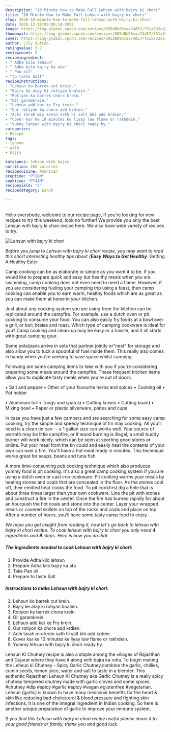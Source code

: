 ```yaml
---
description: "10 Minute How to Make Fall Lehsun with bajry ki chori"
title: "10 Minute How to Make Fall Lehsun with bajry ki chori"
slug: 3028-10-minute-how-to-make-fall-lehsun-with-bajry-ki-chori
date: 2020-12-15T05:00:14.207Z
image: https://img-global.cpcdn.com/recipes/685d0b95caa74d57/751x532cq70/lehsun-with-bajry-ki-chori-recipe-main-photo.jpg
thumbnail: https://img-global.cpcdn.com/recipes/685d0b95caa74d57/751x532cq70/lehsun-with-bajry-ki-chori-recipe-main-photo.jpg
cover: https://img-global.cpcdn.com/recipes/685d0b95caa74d57/751x532cq70/lehsun-with-bajry-ki-chori-recipe-main-photo.jpg
author: Lily Sutton
ratingvalue: 3.7
reviewcount: 5
recipeingredient:
- " Adha kilo lehsun"
- " Adha kilo bajry ka ata"
- " Pao oil"
- "to taste Salt"
recipeinstructions:
- "Lehsun ko barrek cut krein."
- "Bajry ke atay ki rotiyan bnalein."
- "Rotiyon ka barrek chora krein."
- "Oil garamkrein."
- "Lehsun add kar ke Fry krein."
- "Our rotiyon ka chora add krdien."
- "Achi tarah mix krein sath hi salt bhi add krdien."
- "Cover kar ke 10 minutes ke liyay low flame or rakhdein."
- "Yummy lehsun with bajry ki chori ready hy."
categories:
- Recipe
tags:
- lehsun
- with
- bajry

katakunci: lehsun with bajry 
nutrition: 262 calories
recipecuisine: American
preptime: "PT18M"
cooktime: "PT41M"
recipeyield: "3"
recipecategory: Lunch

---
```

<br>
Hello everybody, welcome to our recipe page, If you're looking for new recipes to try this weekend, look no further! We provide you only the best Lehsun with bajry ki chori recipe here. We also have wide variety of recipes to try.
<br>


![Lehsun with bajry ki chori](https://img-global.cpcdn.com/recipes/685d0b95caa74d57/751x532cq70/lehsun-with-bajry-ki-chori-recipe-main-photo.jpg)

<i>Before you jump to Lehsun with bajry ki chori recipe, you may want to read this short interesting healthy tips about {<strong>Easy Ways to Get Healthy</strong>.</i>
Getting A Healthy Eater

    
Camp cooking can be as elaborate or simple as you want it to be. If you would like to prepare quick and easy but healthy meals when you are swimming, camp cooking does not even need to need a flame. However, if you are considering fueling your camping trip using a feast, then camp cooking can enable you to earn warm, healthy foods which are as great as you can make them at home in your kitchen.

 Just about any cooking system you are using from the kitchen can be replicated around the campfire. For example, use a dutch oven or pit cooking to consume your food. You can also easily fry foods at a bowl over a grill, or boil, braise and roast. Which type of camping cookware is ideal for you? Camp cooking and clean-up may be easy or a hassle, and it all starts with great camping gear.

Some pots/pans arrive in sets that partner jointly or"nest" for storage and also allow you to tuck a spoonful of fuel inside them. This really also comes in handy when you're seeking to save space whilst camping.

Following are some camping items to take with you if you're considering preparing some meals around the campfire. These frequent kitchen items allow you to duplicate tasty meals when you're out of doors.

• Salt and pepper
• Other of your favourite herbs and spices
• Cooking oil
• Pot holder

• Aluminum foil
• Tongs and spatula
• Cutting knives
• Cutting board
• Mixing bowl
• Paper or plastic silverware, plates and cups

In case you have just a few campers and are searching for some easy camp cooking, try the simple and speedy technique of tin may cooking. All you'll need is a clean tin can -- a 1 gallon size can works well. Your source of warmth may be little campfire, or if wood burning is illegal, a small buddy burner will work nicely, which can be seen at sporting good stores or online. Put your meal from the tin could and easily heat the contents of your own can over a fire. You'll have a hot meal ready in minutes.  This technique works great for soups, beans and tuna fish.

A more time-consuming pub cooking technique which also produces yummy food is pit cooking.  It's also a great camp cooking system if you are using a dutch oven or cast iron cookware. Pit cooking warms your meals by heating stones and coals that are concealed in the floor. As the stones cool off, their emitted heat cooks the food. To pit cookfirst dig a hole that is about three times larger than your own cookware. Line the pit with stones and construct a fire in the center. Once the fire has burned rapidly for about an hourpush the hot coals and stone into the center. Layer your wrapped meals or covered skillets on top of the rocks and coals and place on top. After a number of hours, you'll have some tasty camp food to enjoy.


<i>We hope you got insight from reading it, now let's go back to lehsun with bajry ki chori recipe. To cook lehsun with bajry ki chori you only need <strong>4</strong> ingredients and <strong>9</strong> steps. Here is how you do that.
</i>

##### The ingredients needed to cook Lehsun with bajry ki chori:

1. Provide  Adha kilo lehsun
1. Prepare  Adha kilo bajry ka ata
1. Take  Pao oil
1. Prepare to taste Salt


##### Instructions to make Lehsun with bajry ki chori:

1. Lehsun ko barrek cut krein.
1. Bajry ke atay ki rotiyan bnalein.
1. Rotiyon ka barrek chora krein.
1. Oil garamkrein.
1. Lehsun add kar ke Fry krein.
1. Our rotiyon ka chora add krdien.
1. Achi tarah mix krein sath hi salt bhi add krdien.
1. Cover kar ke 10 minutes ke liyay low flame or rakhdein.
1. Yummy lehsun with bajry ki chori ready hy.


Lehsun Ki Chutney recipe is also a staple among the villages of Rajasthan and Gujarat where they have it along with bajra ka rotla. To begin making the Lehsun ki Chutney - Spicy Garlic Chutney,combine the garlic, chillies, cumin seeds, lemon juice, water and salt to taste in a blender. This authentic Rajasthani Lehsun Ki Chutney aka Garlic Chutney is a really spicy chutney tempered chutney made with garlic cloves and some spices. #chutney #dip #spicy #garlic #spicy #vegan #glutenfree #vegetarian. Lehsun (garlic) is known to have many medicinal benefits for the heart &amp; skin like reducing bad cholesterol &amp; blood pressure and fighting skin infections, it is one of the integral ingredient in Indian cooking. So here is another unique preparation of garlic to improve your immune system. 

<i>If you find this Lehsun with bajry ki chori recipe useful please share it to your good friends or family, thank you and good luck.</i>
